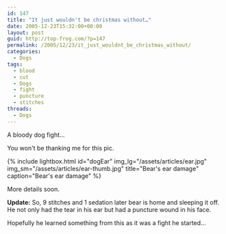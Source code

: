 ```yaml
---
id: 147
title: "It just wouldn't be christmas without…"
date: 2005-12-23T15:32:00+00:00
layout: post
guid: http://top-frog.com/?p=147
permalink: /2005/12/23/it_just_wouldnt_be_christmas_without/
categories:
  - Dogs
tags:
  - blood
  - cut
  - Dogs
  - fight
  - puncture
  - stitches
threads:
  - Dogs
---
```

A bloody dog fight…

You won't be thanking me for this pic.

{% include lightbox.html 
  id="dogEar"
  img_lg="/assets/articles/ear.jpg"
  img_sm="/assets/articles/ear-thumb.jpg"
  title="Bear's ear damage"
  caption="Bear's ear damage"
%} 

More details soon.

**Update:** So, 9 stitches and 1 sedation later bear is home and sleeping it off. He not only had the tear in his ear but had a puncture wound in his face.

Hopefully he learned something from this as it was a fight he started…